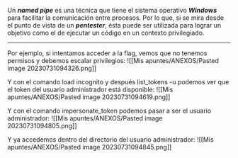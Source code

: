 Un _**named pipe**_ es una técnica que tiene el sistema operativo _**Windows**_ para facilitar la comunicación entre procesos. Por lo que, si se mira desde el punto de vista de un _**pentester**_, ésta puede ser utilizada para lograr un objetivo como el de ejecutar un código en un contexto privilegiado.

--------------------

Por ejemplo, si intentamos acceder a la flag, vemos que no tenemos permisos y debemos escalar privilegios:
![[Mis apuntes/ANEXOS/Pasted image 20230731094326.png]]

Y con el comando load incognito y después list_tokens -u podemos ver que el token del usuario administrador está disponible:
![[Mis apuntes/ANEXOS/Pasted image 20230731094619.png]]

Y con el comando impersonate_token podemos pasar a ser el usuario administrador:
![[Mis apuntes/ANEXOS/Pasted image 20230731094805.png]]

Y ya accedemos dentro del directorio del usuario administrador:
![[Mis apuntes/ANEXOS/Pasted image 20230731094845.png]]
